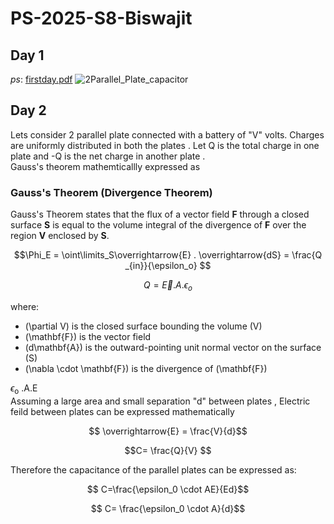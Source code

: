 # PS-2025-S8-Biswajit
## Day 1
*ps*: [firstday.pdf](https://www.dropbox.com/scl/fi/vpwb0qvgaxr6g17kae5om/PS-Day-1.pdf?rlkey=spzuaq1qmbvnl727y1y9kd41t&st=sjkp1z95&dl=0)
![2Parallel_Plate_capacitor](https://github.com/user-attachments/assets/00b3d137-a7a9-4e26-9211-737544bf3465)


## Day 2
Lets consider 2 parallel plate connected with a battery of "V" volts. Charges are uniformly distributed in both the plates . Let Q is the total charge in one plate and 
-Q is the net charge in another plate .\
Gauss's theorem mathemticallly expressed as

### Gauss's Theorem (Divergence Theorem)

Gauss's Theorem states that the flux of a vector field **F** through a closed surface **S** is equal to the volume integral of the divergence of **F** over the region **V** enclosed by **S**.

$$\Phi_E = \oint\limits_S\overrightarrow{E} . \overrightarrow{dS} = \frac{Q _{in}}{\epsilon_o} $$

$$ Q=\overrightarrow{E}.A.\epsilon_o $$

where:
- \(\partial V\) is the closed surface bounding the volume \(V\)
- \(\mathbf{F}\) is the vector field
- \(d\mathbf{A}\) is the outward-pointing unit normal vector on the surface \(S\)
- \(\nabla \cdot \mathbf{F}\) is the divergence of \(\mathbf{F}\)

$\epsilon$<sub>o</sub> .A.E \
Assuming a large area and small separation "d" between plates , Electric feild between plates can be expressed mathematically 

$$ \overrightarrow{E} = \frac{V}{d}$$

 $$C= \frac{Q}{V} $$

 Therefore the capacitance of the parallel plates can be expressed as:
 
 $$ C=\frac{\epsilon_0 \cdot AE}{Ed}$$

 $$ C= \frac{\epsilon_0 \cdot A}{d}$$


 

















 





